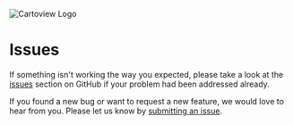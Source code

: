 ![Cartoview Logo](img/cartoview-logo.png)
# Issues

If something isn't working the way you expected, please take a look at the [issues](https://github.com/cartologic/cartoview/issues) section on GitHub if your problem had been addressed already.

If you found a new bug or want to request a new feature, we would love to hear from you. Please let us know by [submitting an issue](https://github.com/cartologic/cartoview/issues/new).
